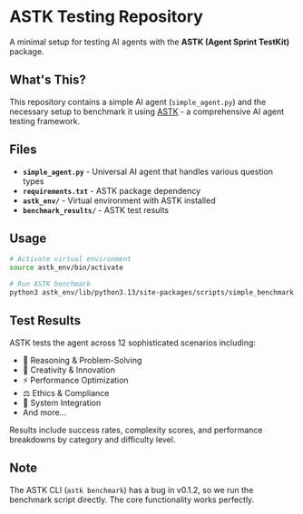 # ASTK Testing Repository

A minimal setup for testing AI agents with the **ASTK (Agent Sprint TestKit)** package.

## What's This?

This repository contains a simple AI agent (`simple_agent.py`) and the necessary setup to benchmark it using [ASTK](https://pypi.org/project/agent-sprint-testkit/) - a comprehensive AI agent testing framework.

## Files

- **`simple_agent.py`** - Universal AI agent that handles various question types
- **`requirements.txt`** - ASTK package dependency
- **`astk_env/`** - Virtual environment with ASTK installed
- **`benchmark_results/`** - ASTK test results

## Usage

```bash
# Activate virtual environment
source astk_env/bin/activate

# Run ASTK benchmark
python3 astk_env/lib/python3.13/site-packages/scripts/simple_benchmark.py simple_agent.py
```

## Test Results

ASTK tests the agent across 12 sophisticated scenarios including:

- 🧠 Reasoning & Problem-Solving
- 🎨 Creativity & Innovation
- ⚡ Performance Optimization
- ⚖️ Ethics & Compliance
- 🔗 System Integration
- And more...

Results include success rates, complexity scores, and performance breakdowns by category and difficulty level.

## Note

The ASTK CLI (`astk benchmark`) has a bug in v0.1.2, so we run the benchmark script directly. The core functionality works perfectly.
